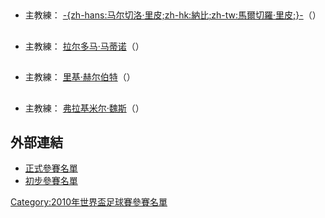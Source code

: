 ##

  -
    主教練： [-{zh-hans:马尔切洛·里皮;zh-hk:納比;zh-tw:馬爾切羅·里皮;}-](https://zh.wikipedia.org/wiki/納比 "wikilink")（）

##

  -
    主教練： [拉尔多马·马蒂诺](https://zh.wikipedia.org/wiki/拉尔多马·马蒂诺 "wikilink")（）

##

  -
    主教練： [里基·赫尔伯特](https://zh.wikipedia.org/wiki/里基·赫尔伯特 "wikilink")（）

##

  -
    主教練： [弗拉基米尔‧魏斯](https://zh.wikipedia.org/wiki/弗拉基米尔‧魏斯 "wikilink")（）

## 外部連結

  - [正式參賽名單](http://www.fifa.com/mm/document/tournament/competition/01/22/85/78/fwc_2010_squadlists.pdf)
  - [初步參賽名單](http://www.fifa.com/mm/document/tournament/competition/01/20/86/87/provisional1305.pdf)

[Category:2010年世界盃足球賽參賽名單](https://zh.wikipedia.org/wiki/Category:2010年世界盃足球賽參賽名單 "wikilink")